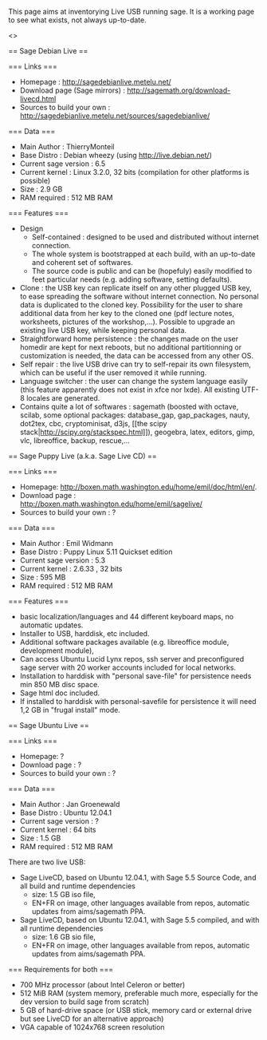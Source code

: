 This page aims at inventorying Live USB running sage. It is a working page to see what exists, not always up-to-date.

<<TableOfContents>>

== Sage Debian Live ==

=== Links ===

 * Homepage : http://sagedebianlive.metelu.net/
 * Download page (Sage mirrors) : http://sagemath.org/download-livecd.html
 * Sources to build your own : http://sagedebianlive.metelu.net/sources/sagedebianlive/

=== Data ===

 * Main Author : ThierryMonteil
 * Base Distro : Debian wheezy (using http://live.debian.net/)
 * Current sage version : 6.5
 * Current kernel : Linux 3.2.0, 32 bits (compilation for other platforms is possible)
 * Size : 2.9 GB
 * RAM required : 512 MB RAM

=== Features ===

 * Design
   * Self-contained : designed to be used and distributed without internet connection.
   * The whole system is bootstrapped at each build, with an up-to-date and coherent set of softwares.
   * The source code is public and can be (hopefuly) easily modified to feet particular needs (e.g. adding software, setting defaults).
 * Clone : the USB key can replicate itself on any other plugged USB key, to ease spreading the software without internet connection. No personal data is duplicated to the cloned key. Possibility for the user to share additional data from her key to the cloned one (pdf lecture notes, worksheets, pictures of the workshop,...). Possible to upgrade an existing live USB key, while keeping personal data.
 * Straightforward home persistence : the changes made on the user homedir are kept for next reboots, but no additional partitionning or customization is needed, the data can be accessed from any other OS.
 * Self repair : the live USB drive can try to self-repair its own filesystem, which can be useful if the user removed it while running.
 *  Language switcher : the user can change the system language easily (this feature apparently does not exist in xfce nor lxde). All existing UTF-8 locales are generated.
 *  Contains quite a lot of softwares : sagemath (boosted with octave, scilab, some optional packages: database_gap, gap_packages, nauty, dot2tex, cbc, cryptominisat, d3js, [[the scipy stack|http://scipy.org/stackspec.html]]), geogebra, latex, editors, gimp, vlc, libreoffice, backup, rescue,...



== Sage Puppy Live (a.k.a. Sage Live CD) ==

=== Links ===

 * Homepage: http://boxen.math.washington.edu/home/emil/doc/html/en/. 
 * Download page : http://boxen.math.washington.edu/home/emil/sagelive/
 * Sources to build your own : ?

=== Data ===

 * Main Author : Emil Widmann
 * Base Distro : Puppy Linux 5.11 Quickset edition
 * Current sage version : 5.3
 * Current kernel : 2.6.33 , 32 bits
 * Size : 595 MB
 * RAM required : 512 MB RAM

=== Features ===

 * basic localization/languages and 44 different keyboard maps, no automatic updates.
 * Installer to USB, harddisk, etc included. 
 * Additional software packages available (e.g. libreoffice module, development module), 
 * Can access Ubuntu Lucid Lynx repos, ssh server and preconfigured sage server with 20 worker accounts included for local networks. 
 * Installation to harddisk with "personal save-file" for persistence needs min 850 MB disc space. 
 * Sage html doc included. 
 * If installed to harddisk with personal-savefile for persistence it will need 1,2 GB in "frugal install" mode.







== Sage Ubuntu Live ==

=== Links ===

 * Homepage: ?
 * Download page : ?
 * Sources to build your own : ?

=== Data ===

 * Main Author : Jan Groenewald
 * Base Distro : Ubuntu 12.04.1
 * Current sage version : ?
 * Current kernel : 64 bits
 * Size : 1.5 GB
 * RAM required : 512 MB RAM

There are two live USB:

 * Sage LiveCD, based on Ubuntu 12.04.1, with Sage 5.5 Source Code, and all build and runtime dependencies
   * size: 1.5 GB iso file, 
   * EN+FR on image, other languages available from repos, automatic updates from aims/sagemath PPA.
 * Sage LiveCD, based on Ubuntu 12.04.1, with Sage 5.5 compiled, and with all runtime dependencies
   * size: 1.6 GB sio file, 
   * EN+FR on image, other languages available from repos, automatic updates from aims/sagemath PPA.

=== Requirements for both ===

 * 700 MHz processor (about Intel Celeron or better)
 * 512 MiB RAM (system memory, preferable much more, especially for the dev version to build sage from scratch)
 * 5 GB of hard-drive space (or USB stick, memory card or external drive but see LiveCD for an alternative approach)
 * VGA capable of 1024x768 screen resolution
